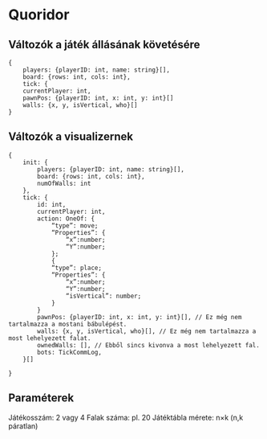 # Quoridor

## Változók a játék állásának követésére
    {
        players: {playerID: int, name: string}[],
        board: {rows: int, cols: int},
        tick: {
        currentPlayer: int,
        pawnPos: {playerID: int, x: int, y: int}[]
        walls: {x, y, isVertical, who}[]
    }

## Változók a visualizernek

    {
        init: {
            players: {playerID: int, name: string}[],
            board: {rows: int, cols: int},
            numOfWalls: int
        },
        tick: {
            id: int,
            currentPlayer: int,
            action: OneOf: {
                “type”: move;
                “Properties”: {
                    “x”:number;
                    “Y”:number;
                };
                {
                “type”: place;
                “Properties”: {
                    “x”:number;
                    “Y”:number;
                    “isVertical”: number;
                }
            }
            pawnPos: {playerID: int, x: int, y: int}[], // Ez még nem tartalmazza a mostani bábulépést.
            walls: {x, y, isVertical, who}[], // Ez még nem tartalmazza a most lehelyezett falat.
            ownedWalls: [], // Ebből sincs kivonva a most lehelyezett fal.
            bots: TickCommLog,
        }[]

    }

## Paraméterek

Játékosszám: 2 vagy 4
Falak száma: pl. 20
Játéktábla mérete: n×k (n,k páratlan)
